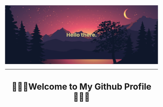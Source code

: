 <p align="center">
  <img  src="https://github.com/miftachuda/miftachuda/raw/main/banner.png">
</p>  

--- 

<h1 align="center">
  👨🏻‍💻Welcome to My Github Profile 👨🏻‍💻
</h1>
